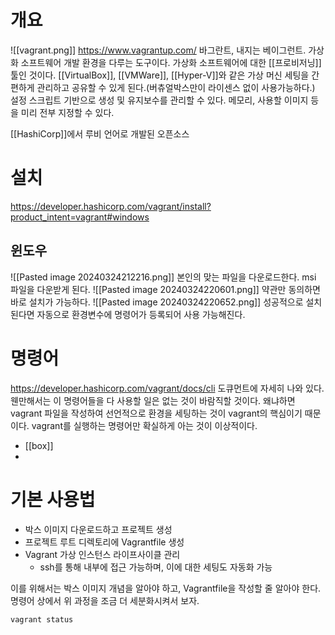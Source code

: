 # 개요
![[vagrant.png]]
https://www.vagrantup.com/
바그란트, 내지는 베이그런트.
가상화 소프트웨어 개발 환경을 다루는 도구이다.
가상화 소프트웨어에 대한 [[프로비저닝]] 툴인 것이다.
[[VirtualBox]], [[VMWare]], [[Hyper-V]]와 같은 가상 머신 세팅을 간편하게 관리하고 공유할 수 있게 된다.(버츄얼박스만이 라이센스 없이 사용가능하다.) 
설정 스크립트 기반으로 생성 및 유지보수를 관리할 수 있다.
메모리, 사용할 이미지 등을 미리 전부 지정할 수 있다. 

[[HashiCorp]]에서 루비 언어로 개발된 오픈소스

# 설치
https://developer.hashicorp.com/vagrant/install?product_intent=vagrant#windows
## 윈도우
![[Pasted image 20240324212216.png]]
본인의 맞는 파일을 다운로드한다.
msi 파일을 다운받게 된다.
![[Pasted image 20240324220601.png]]
약관만 동의하면 바로 설치가 가능하다.
![[Pasted image 20240324220652.png]]
성공적으로 설치된다면 자동으로 환경변수에 명령어가 등록되어 사용 가능해진다.
# 명령어
https://developer.hashicorp.com/vagrant/docs/cli
도큐먼트에 자세히 나와 있다.
웬만해서는 이 명령어들을 다 사용할 일은 없는 것이 바람직할 것이다.
왜냐하면 vagrant 파일을 작성하여 선언적으로 환경을 세팅하는 것이 vagrant의 핵심이기 때문이다.
vagrant를 실행하는 명령어만 확실하게 아는 것이 이상적이다.
- [[box]]
- 
# 기본 사용법
- 박스 이미지 다운로드하고 프로젝트 생성
- 프로젝트 루트 디렉토리에 Vagrantfile 생성
- Vagrant 가상 인스턴스 라이프사이클 관리
	- ssh를 통해 내부에 접근 가능하며, 이에 대한 세팅도 자동화 가능

이를 위해서는 박스 이미지 개념을 알아야 하고, Vagrantfile을 작성할 줄 알아야 한다.
명령어 상에서 위 과정을 조금 더 세분화시켜서 보자.
```
vagrant status
```